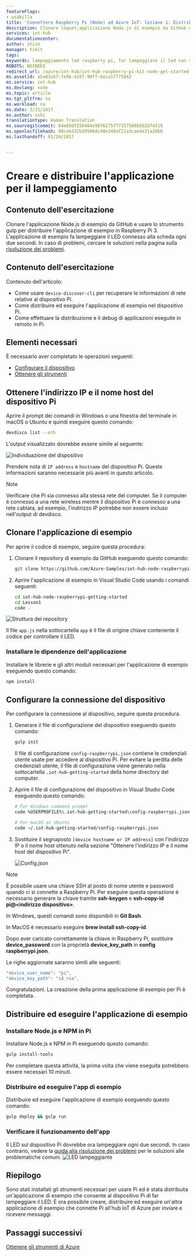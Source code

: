 ```yaml
---
featureFlags:
- usabilla
title: 'Connettere Raspberry Pi (Node) ad Azure IoT: lezione 1: Distribuire l&quot;app | Documentazione Microsoft'
description: Clonare l&quot;applicazione Node.js di esempio da GitHub e usare gulp per distribuire l&quot;applicazione sulla scheda di Raspberry Pi 3. Questa applicazione di esempio fa lampeggiare il LED connesso alla scheda ogni due secondi.
services: iot-hub
documentationcenter: 
author: shizn
manager: timlt
tags: 
keywords: lampeggiamento led raspberry pi, far lampeggiare il led con raspberry pi
ROBOTS: NOINDEX
redirect_url: /azure/iot-hub/iot-hub-raspberry-pi-kit-node-get-started
ms.assetid: a5a03a57-fe86-416f-90ff-6eca17775842
ms.service: iot-hub
ms.devlang: node
ms.topic: article
ms.tgt_pltfrm: na
ms.workload: na
ms.date: 3/21/2017
ms.author: xshi
translationtype: Human Translation
ms.sourcegitcommit: 64e69df256404e98f6175f77357500b562d74318
ms.openlocfilehash: 90ceb432bd9506dc40e340af21a3cae4e21a20b0
ms.lasthandoff: 01/24/2017


---
```

# <a name="create-and-deploy-the-blink-application"></a>Creare e distribuire l'applicazione per il lampeggiamento
## <a name="what-you-will-do"></a>Contenuto dell'esercitazione
Clonare l'applicazione Node.js di esempio da GitHub e usare lo strumento gulp per distribuire l'applicazione di esempio in Raspberry Pi 3. L'applicazione di esempio fa lampeggiare il LED connesso alla scheda ogni due secondi. In caso di problemi, cercare le soluzioni nella pagina sulla [risoluzione dei problemi](iot-hub-raspberry-pi-kit-node-troubleshooting.md).

## <a name="what-you-will-learn"></a>Contenuto dell'esercitazione
Contenuto dell'articolo:

* Come usare `device-discover-cli` per recuperare le informazioni di rete relative al dispositivo Pi.
* Come distribuire ed eseguire l'applicazione di esempio nel dispositivo Pi.
* Come effettuare la distribuzione e il debug di applicazioni eseguite in remoto in Pi.

## <a name="what-you-need"></a>Elementi necessari
È necessario aver completato le operazioni seguenti:

* [Configurare il dispositivo](iot-hub-raspberry-pi-kit-node-lesson1-configure-your-device.md)
* [Ottenere gli strumenti](iot-hub-raspberry-pi-kit-node-lesson1-get-the-tools-win32.md)

## <a name="obtain-the-ip-address-and-host-name-of-pi"></a>Ottenere l'indirizzo IP e il nome host del dispositivo Pi
Aprire il prompt dei comandi in Windows o una finestra del terminale in macOS o Ubuntu e quindi eseguire questo comando:

```bash
devdisco list --eth
```

L'output visualizzato dovrebbe essere simile al seguente:

![Individuazione del dispositivo](media/iot-hub-raspberry-pi-lessons/lesson1/device_discovery.png)

Prendere nota di `IP address` e `hostname` del dispositivo Pi. Queste informazioni saranno necessarie più avanti in questo articolo.

> [!NOTE]
> Verificare che Pi sia connesso alla stessa rete del computer. Se il computer è connesso a una rete wireless mentre il dispositivo Pi è connesso a una rete cablata, ad esempio, l'indirizzo IP potrebbe non essere incluso nell'output di devdisco.

## <a name="clone-the-sample-application"></a>Clonare l'applicazione di esempio
Per aprire il codice di esempio, seguire questa procedura:

1. Clonare il repository di esempio da GitHub eseguendo questo comando:
   
   ```bash
   git clone https://github.com/Azure-Samples/iot-hub-node-raspberrypi-getting-started.git
   ```
2. Aprire l'applicazione di esempio in Visual Studio Code usando i comandi seguenti:
   
   ```bash
   cd iot-hub-node-raspberrypi-getting-started
   cd Lesson1
   code .
   ```

![Struttura del repository](media/iot-hub-raspberry-pi-lessons/lesson1/vscode-blink-mac.png)

Il file `app.js` nella sottocartella `app` è il file di origine chiave contenente il codice per controllare il LED.

### <a name="install-application-dependencies"></a>Installare le dipendenze dell'applicazione
Installare le librerie e gli altri moduli necessari per l'applicazione di esempio eseguendo questo comando:

```bash
npm install
```

## <a name="configure-the-device-connection"></a>Configurare la connessione del dispositivo
Per configurare la connessione al dispositivo, seguire questa procedura.

1. Generare il file di configurazione del dispositivo eseguendo questo comando:
   
   ```bash
   gulp init
   ```
   
   Il file di configurazione `config-raspberrypi.json` contiene le credenziali utente usate per accedere al dispositivo Pi. Per evitare la perdita delle credenziali utente, il file di configurazione viene generato nella sottocartella `.iot-hub-getting-started` della home directory del computer.

2. Aprire il file di configurazione del dispositivo in Visual Studio Code eseguendo questo comando:
   
   ```bash
   # For Windows command prompt
   code %USERPROFILE%\.iot-hub-getting-started\config-raspberrypi.json
   
   # For macOS or Ubuntu
   code ~/.iot-hub-getting-started/config-raspberrypi.json
   ```
   
3. Sostituire il segnaposto `[device hostname or IP address]` con l'indirizzo IP o il nome host ottenuto nella sezione "Ottenere l'indirizzo IP e il nome host del dispositivo Pi".
   
   ![Config.json](media/iot-hub-raspberry-pi-lessons/lesson1/vscode-config-mac.png)

> [!NOTE]
> È possibile usare una chiave SSH al posto di nome utente e password quando ci si connette a Raspberry Pi. Per eseguire questa operazione è necessario generare la chiave tramite **ssh-keygen** e **ssh-copy-id pi@\<indirizzo dispositivo\>**.
>
> In Windows, questi comandi sono disponibili in **Git Bash**.
>
> In MacOS è necessario eseguire **brew install ssh-copy-id**.
>
> Dopo aver caricato correttamente la chiave in Raspberry Pi, sostituire **device_password** con la proprietà **device_key_path** in **config raspberrypi.json**.
>
> Le righe aggiornate saranno simili alle seguenti:
> ```javascript
> "device_user_name": "pi",
> "device_key_path": "id_rsa",
> ```

Congratulazioni. La creazione della prima applicazione di esempio per Pi è completata.

## <a name="deploy-and-run-the-sample-application"></a>Distribuire ed eseguire l'applicazione di esempio
### <a name="install-nodejs-and-npm-on-pi"></a>Installare Node.js e NPM in Pi
Installare Node.js e NPM in Pi eseguendo questo comando:

```bash
gulp install-tools
```

Per completare questa attività, la prima volta che viene eseguita potrebbero essere necessari 10 minuti.

### <a name="deploy-and-run-the-sample-app"></a>Distribuire ed eseguire l'app di esempio
Distribuire ed eseguire l'applicazione di esempio eseguendo questo comando:

```bash
gulp deploy && gulp run
```

### <a name="verify-the-app-works"></a>Verificare il funzionamento dell'app
Il LED sul dispositivo Pi dovrebbe ora lampeggiare ogni due secondi.  In caso contrario, vedere la [guida alla risoluzione dei problemi](iot-hub-raspberry-pi-kit-node-troubleshooting.md) per le soluzioni alle problematiche comuni.
![LED lampeggiante](media/iot-hub-raspberry-pi-lessons/lesson1/led_blinking.jpg)

## <a name="summary"></a>Riepilogo
Sono stati installati gli strumenti necessari per usare Pi ed è stata distribuita un'applicazione di esempio che consente al dispositivo Pi di far lampeggiare il LED. È ora possibile creare, distribuire ed eseguire un'altra applicazione di esempio che connette Pi all'hub IoT di Azure per inviare e ricevere messaggi.

## <a name="next-steps"></a>Passaggi successivi
[Ottenere gli strumenti di Azure](iot-hub-raspberry-pi-kit-node-lesson2-get-azure-tools-win32.md)


